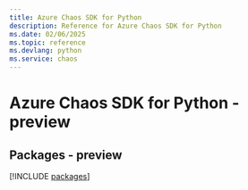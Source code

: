 ```yaml
---
title: Azure Chaos SDK for Python
description: Reference for Azure Chaos SDK for Python
ms.date: 02/06/2025
ms.topic: reference
ms.devlang: python
ms.service: chaos
---
```

# Azure Chaos SDK for Python - preview
## Packages - preview
[!INCLUDE [packages](chaos-index.md)]